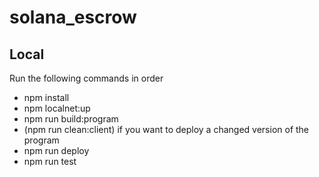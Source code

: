 # solana_escrow

## Local

Run the following commands in order

- npm install
- npm localnet:up
- npm run build:program
- (npm run clean:client) if you want to deploy a changed version of the program
- npm run deploy
- npm run test
